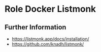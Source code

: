 # Role Docker Listmonk

## Further Information
- https://listmonk.app/docs/installation/
- https://github.com/knadh/listmonk/